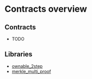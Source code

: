 # Contracts overview

## Contracts
- TODO

## Libraries
- [ownable_2step](./libraries/ownable_2step.md)
- [merkle_multi_proof](./libraries/merkle_multi_proof.md)

